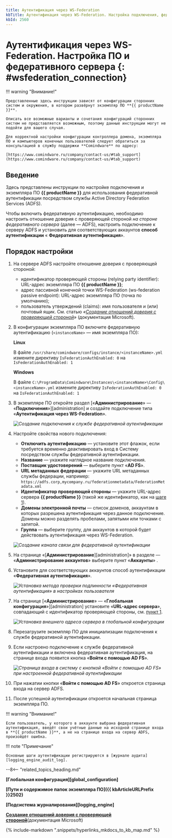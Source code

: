 ```yaml
---
title: Аутентификация через WS-Federation
kbTitle: Аутентификация через WS-Federation. Настройка подключения, федеративного сервера и глобальной конфигурации
kbId: 2560
---
```


# Аутентификация через WS-Federation. Настройка ПО и федеративного сервера {: #wsfederation_connection}

!!! warning "Внимание!"

    Представленные здесь инструкции зависят от конфигурации сторонних систем и окружения, в котором развёрнут экземпляр ПО **{{ productName }}**.

    Описать все возможные варианты и сочетания конфигураций сторонних систем не представляется возможным, поэтому данные инструкции могут не подойти для вашего случая.

    Для корректной настройки конфигурации контроллера домена, экземпляра ПО и компьютеров конечных пользователей следует обратиться за консультацией в службу поддержки **Comindware** по адресу:

    [https://www.comindware.ru/company/contact-us/#tab_support](https://www.comindware.ru/company/contact-us/#tab_support)

## Введение

Здесь представлены инструкции по настройке подключения и экземпляра ПО **{{ productName }}** для использования федеративной аутентификации посредством службы Active Directory Federation Services (ADFS).

Чтобы включить федеративную аутентификацию, необходимо настроить отношение доверия с проверяющей стороной _на стороне федеративного сервера_ (далее — ADFS), настроить подключение к серверу ADFS и установить для соответствующих аккаунтов **способ аутентификации** « **Федеративная аутентификация**».

## Порядок настройки

1. На сервере ADFS настройте отношение доверия с проверяющей стороной:

    - идентификатор проверяющей стороны (relying party identifier): URL-адрес экземпляра ПО **{{ productName }}**;
    - адрес пассивной конечной точки WS-Federation (ws-federation passive endpoint): URL-адрес экземпляра ПО (точка по умолчанию);
    - пользователь утверждений (claims): имя пользователя и (или) почтовый ящик.
    См. статью _«[Создание отношений доверия с проверяющей стороной](https://learn.microsoft.com/ru-ru/windows-server/identity/ad-fs/operations/create-a-relying-party-trust)»_ (документация Microsoft).

2. В конфигурации экземпляра ПО включите федеративную аутентификацию (`<instanceName>` — имя экземпляра ПО):

    **Linux**

    В файле `/usr/share/comindware/configs/instance/<instanceName>.yml` измените директиву `IsFederationAuthEnabled: 0` на `IsFederationAuthEnabled: 1   `

    **Windows**

    В файле `C:\ProgramData\Comindware\Instances\<instanceName>\Config\<instanceName>.yml` измените директиву `IsFederationAuthEnabled: 0` на `IsFederationAuthEnabled: 1   `

3. В экземпляре ПО откройте раздел [«**Администрирование**» — «**Подключения**»][administration] и создайте подключение типа «**Аутентификация через WS-Federation**».

    _![Создание подключения к службе федеративной аутентификации](wsfederation_connection_creation.png)_

4. Настройте свойства нового подключения:

    - **Отключить аутентификацию** — установите этот флажок, если требуется временно деактивировать вход в Систему посредством службы федеративной аутентификации.
    - **Название** — укажите наглядное название подключения.
    - **Поставщик удостоверений** — выберите пункт «**AD FS**».
    - **URL метаданных федерации** — укажите URL метаданных службы федерации, например: `https://adfs.corp,mycompany.ru/federationmetadata/FederationMetadata.xml`
    - **Идентификатор проверяющей стороны** — укажите URL-адрес сервера **{{ productName }}** (такой же идентификатор, как на [шаге 1](#порядок-настройки)).
    - **Домены электронной почты** — список доменов, аккаунтам в которых разрешена аутентификация через данное подключение. Домены можно разделять пробелами, запятыми или точками с запятой.
    - **Группа** — выберите группу, для аккаунтов в которой будет действовать аутентификация через WS-Federation.

    _![Создание канала связи для федеративной аутентификации](wsfederation_connection_new_channel.png)_

5. На странице «[**Администрирование**][administration]» в разделе — «**Администрирование аккаунтов**» выберите пункт «**Аккаунты**» <i class="fa-light  fa-address-card">‌</i>.
6. Установите для соответствующих аккаунтов способ аутентификации «**Федеративная аутентификация**».

    _![Установка метода проверки подлинности «Федеративная аутентификация» в настройках пользователя](wsfederation_connection_account_settings.png)_

7. На странице [«**Администрирование**» — «**Глобальная конфигурация**»][administration] установите «**URL-адрес сервера**», совпадающий с идентификатор проверяющей стороны, см. [пункт 1](#step1).

    _![Установка внешнего адреса сервера в глобальной конфигурации](wsfederation_connection_external_server.png)_

8. Перезагрузите экземпляр ПО для инициализации подключения к службе федеративной аутентификации.
9. Если настроено подключение к службе федеративной аутентификации и включена федеративная аутентификация, на странице входа появится кнопка «**Войти с помощью AD FS**».

    _![Страница входа в систему с кнопкой «Войти с помощью AD FS» при настроенной федеративной аутентификации](wsfederation_connection_entry_page.png)_

10. При нажатии кнопки «**Войти с помощью AD FS**» откроется страница входа на сервер ADFS.
11. После успешной аутентификации откроется начальная страница экземпляра ПО.

!!! warning "Внимание!"

    Если пользователь, у которого в аккаунте выбрана федеративная аутентификация, введёт свои учётные данные на исходной странице входа в **{{ productName }}**, а не на странице входа на сервер ADFS, произойдёт ошибка.

!!! note "Примечание"

    Основные шаги аутентификации регистрируются в [журнале аудита][logging_engine_audit_log].

--8<-- "related_topics_heading.md"

**[Глобальная конфигурация][global_configuration]**

**[Пути и содержимое папок экземпляра ПО]({{ kbArticleURLPrefix }}2502)**

**[Подсистема журналирования][logging_engine]**

**[Создание отношений доверия с проверяющей стороной](https://learn.microsoft.com/ru-ru/windows-server/identity/ad-fs/operations/create-a-relying-party-trust)**(документация Microsoft)

{%
include-markdown ".snippets/hyperlinks_mkdocs_to_kb_map.md"
%}
